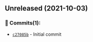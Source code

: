 Unreleased (2021-10-03)
-----------------------

### 💪 Commits(1):

-	[`c27085b`](https://github.com/release-lab/test-first-commit/commit/c27085b7f485abcdad37b2be979090d8bc57135a) - Initial commit
